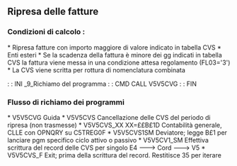 ## Ripresa delle fatture

### Condizioni di calcolo : 
 \* Ripresa fatture con importo maggiore di valore indicato in tabella CVS
 \* Enti esteri
 \* Se la scadenza della fattura è minore dei gg indicati in tabella CVS la fattura viene messa in una condizione attesa regolamento (FL03='3')
 \* La CVS viene scritta per rottura di nomenclatura combinata

 :  : INI _9_Richiamo del programma
 :  : CMD CALL V5V5CVG
 :  : FIN

### Flusso di richiamo dei programmi
 \* V5V5CVG      Guida
 \* V5V5CVS      Cancellazione delle CVS del periodo di ripresa (non trasmesse)
 \* V5V5CVS_XX   XX=££B£1D Contabilità generale, CLLE con OPNQRY su C5TREG0F
 \* V5V5CVS1SM   Deviatore; legge B£1 per lanciare pgm specifico ciclo attivo o passivo
 \* V5V5CV1_SM   Effettiva scrittura del record delle CVS per singolo E4 ---> Cord ---> V5
 \* V5V5CVS_F    Exit; prima della scrittura del record. Restitisce 35 per iterare
